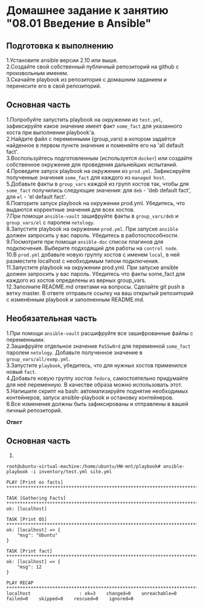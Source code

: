 # Домашнее задание к занятию "08.01 Введение в Ansible"

## Подготовка к выполнению

1.Установите ansible версии 2.10 или выше.<br>
2.Создайте свой собственный публичный репозиторий на github с произвольным именем.<br>
3.Скачайте playbook из репозитория с домашним заданием и перенесите его в свой репозиторий.<br>

## Основная часть

1.Попробуйте запустить playbook на окружении из `test.yml`, зафиксируйте какое значение имеет факт `some_fact` для указанного хоста при выполнении playbook'a.<br>
2.Найдите файл с переменными (group_vars) в котором задаётся найденное в первом пункте значение и поменяйте его на 'all default fact'.<br>
3.Воспользуйтесь подготовленным (используется `docker`) или создайте собственное окружение для проведения дальнейших испытаний.<br>
4.Проведите запуск playbook на окружении из `prod.yml`. Зафиксируйте полученные значения `some_fact` для каждого из `managed host`.<br>
5.Добавьте факты в `group_vars` каждой из групп хостов так, чтобы для `some_fact` получились следующие значения: для `deb` - 'deb default fact', для `el` - 'el default fact'.<br>
6.Повторите запуск playbook на окружении prod.yml. Убедитесь, что выдаются корректные значения для всех хостов.<br>
7.При помощи `ansible-vault` зашифруйте факты в `group_vars/deb` и `group_vars/el` с паролем `netology`.<br>
8.Запустите playbook на окружении `prod.yml`. При запуске `ansible` должен запросить у вас пароль. Убедитесь в работоспособности.<br>
9.Посмотрите при помощи `ansible-doc` список плагинов для подключения. Выберите подходящий для работы на `control node`.<br>
10.В `prod.yml` добавьте новую группу хостов с именем `local`, в ней разместите localhost с необходимым типом подключения.<br>
11.Запустите playbook на окружении prod.yml. При запуске ansible должен запросить у вас пароль. Убедитесь что факты some_fact для каждого из хостов определены из верных group_vars.<br>
12.Заполните README.md ответами на вопросы. Сделайте git push в ветку master. В ответе отправьте ссылку на ваш открытый репозиторий с изменённым playbook и заполненным README.md.<br>


## Необязательная часть

1.При помощи `ansible-vault` расшифруйте все зашифрованные файлы с переменными.<br>
2.Зашифруйте отдельное значение `PaSSw0rd` для переменной `some_fact` паролем `netology`. Добавьте полученное значение в `group_vars/all/exmp.yml`.<br>
3.Запустите `playbook`, убедитесь, что для нужных хостов применился новый `fact`.<br>
4.Добавьте новую группу хостов `fedora`, самостоятельно придумайте для неё переменную. В качестве образа можно использовать этот.<br>
5.Напишите скрипт на bash: автоматизируйте поднятие необходимых контейнеров, запуск ansible-playbook и остановку контейнеров.<br>
6.Все изменения должны быть зафиксированы и отправлены в вашей личный репозиторий.<br>


***Ответ***

## Основная часть

1.
```ansible
root@ubuntu-virtual-machine:/home/ubuntu/HW-mnt/playbook# ansible-playbook -i inventory/test.yml site.yml 

PLAY [Print os facts] **************************************************************************************************************

TASK [Gathering Facts] *************************************************************************************************************
ok: [localhost]

TASK [Print OS] ********************************************************************************************************************
ok: [localhost] => {
    "msg": "Ubuntu"
}

TASK [Print fact] ******************************************************************************************************************
ok: [localhost] => {
    "msg": 12
}

PLAY RECAP *************************************************************************************************************************
localhost                  : ok=3    changed=0    unreachable=0    failed=0    skipped=0    rescued=0    ignored=0   
```
